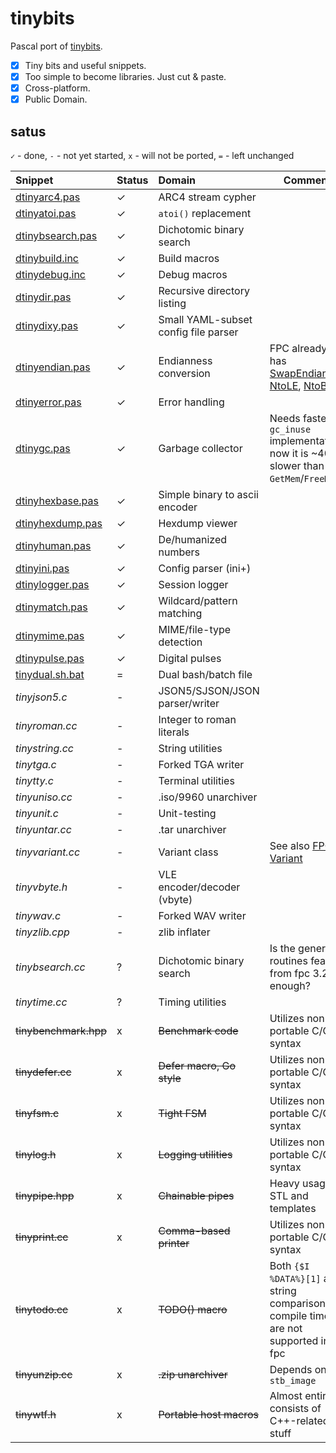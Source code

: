 # tinybits
Pascal port of [tinybits](https://github.com/r-lyeh/tinybits).

- [x] Tiny bits and useful snippets.
- [x] Too simple to become libraries. Just cut & paste.
- [x] Cross-platform.
- [x] Public Domain.

## satus

`✓` - done, `-` - not yet started, `x` - will not be ported, `=` - left unchanged

|Snippet|Status|Domain|Comment|
|:------|:-----|:-----|-------|
|[dtinyarc4.pas](dtinyarc4.pas)|✓|ARC4 stream cypher||
|[dtinyatoi.pas](dtinyatoi.pas)|✓|`atoi()` replacement||
|[dtinybsearch.pas](dtinybsearch.pas)|✓|Dichotomic binary search||
|[dtinybuild.inc](dtinybuild.inc)|✓|Build macros||
|[dtinydebug.inc](dtinydebug.inc)|✓|Debug macros||
|[dtinydir.pas](dtinydir.pas)|✓|Recursive directory listing||
|[dtinydixy.pas](dtinydixy.pas)|✓|Small YAML-subset config file parser||
|[dtinyendian.pas](dtinyendian.pas)|✓|Endianness conversion|FPC already has [SwapEndian](https://www.freepascal.org/docs-html/rtl/system/swapendian.html), [NtoLE](https://www.freepascal.org/docs-html/rtl/system/ntole.html), [NtoBE](https://www.freepascal.org/docs-html/rtl/system/ntobe.html)|
|[dtinyerror.pas](dtinyerror.pas)|✓|Error handling||
|[dtinygc.pas](dtinygc.pas)|✓|Garbage collector|Needs faster `gc_inuse` implementation, now it is ~40x slower than `GetMem`/`FreeMem`|
|[dtinyhexbase.pas](dtinyhexbase.pas)|✓|Simple binary to ascii encoder||
|[dtinyhexdump.pas](dtinyhexdump.pas)|✓|Hexdump viewer||
|[dtinyhuman.pas](dtinyhuman.pas)|✓|De/humanized numbers||
|[dtinyini.pas](dtinyini.pas)|✓|Config parser (ini+)||
|[dtinylogger.pas](dtinylogger.pas)|✓|Session logger||
|[dtinymatch.pas](dtinymatch.pas)|✓|Wildcard/pattern matching||
|[dtinymime.pas](dtinymime.pas)|✓|MIME/file-type detection||
|[dtinypulse.pas](dtinypulse.pas)|✓|Digital pulses||
|[tinydual.sh.bat](tinydual.sh.bat)|=|Dual bash/batch file||
|_tinyjson5.c_|-|JSON5/SJSON/JSON parser/writer||
|_tinyroman.cc_|-|Integer to roman literals||
|_tinystring.cc_|-|String utilities||
|_tinytga.c_|-|Forked TGA writer||
|_tinytty.c_|-|Terminal utilities||
|_tinyuniso.cc_|-|.iso/9960 unarchiver||
|_tinyunit.c_|-|Unit-testing||
|_tinyuntar.cc_|-|.tar unarchiver||
|_tinyvariant.cc_|-|Variant class|See also [FPC's Variant](https://wiki.freepascal.org/Variant)|
|_tinyvbyte.h_|-|VLE encoder/decoder (vbyte)||
|_tinywav.c_|-|Forked WAV writer||
|_tinyzlib.cpp_|-|zlib inflater||
|_tinybsearch.cc_|?|Dichotomic binary search|Is the generic routines feature from fpc 3.2.0 enough?|
|_tinytime.cc_|?|Timing utilities||
|~~tinybenchmark.hpp~~|x|~~Benchmark code~~|Utilizes non-portable C/C++ syntax|
|~~tinydefer.cc~~|x|~~Defer macro, Go style~~|Utilizes non-portable C/C++ syntax|
|~~tinyfsm.c~~|x|~~Tight FSM~~|Utilizes non-portable C/C++ syntax|
|~~tinylog.h~~|x|~~Logging utilities~~|Utilizes non-portable C/C++ syntax|
|~~tinypipe.hpp~~|x|~~Chainable pipes~~|Heavy usage of STL and templates|
|~~tinyprint.cc~~|x|~~Comma-based printer~~|Utilizes non-portable C/C++ syntax|
|~~tinytodo.cc~~|x|~~TODO() macro~~|Both `{$I %DATA%}[1]` and string comparison in compile time are not supported in fpc|
|~~tinyunzip.cc~~|x|~~.zip unarchiver~~|Depends on `stb_image`|
|~~tinywtf.h~~|x|~~Portable host macros~~|Almost entirely consists of C++-related stuff|
